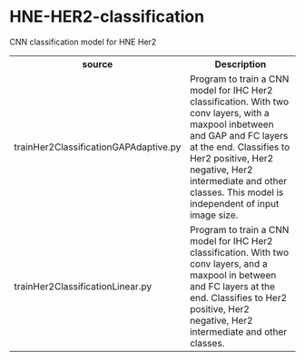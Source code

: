 # HNE-HER2-classification
CNN classification model for HNE Her2

<table>
<th>source</th>
<th>Description</th>

<tr>
<td>trainHer2ClassificationGAPAdaptive.py</td>
<td>Program to train a CNN model for IHC Her2 classification. With two conv layers, with a maxpool inbetween and GAP and FC layers at the end. Classifies to Her2 positive, Her2 negative, Her2 intermediate and other classes. This model is independent of input image size.</td>
</tr>

<tr>
<td>trainHer2ClassificationLinear.py</td>
<td>Program to train a CNN model for IHC Her2 classification. With two conv layers, and a maxpool in between and FC layers at the end. Classifies to Her2 positive, Her2 negative, Her2 intermediate and other classes.</td>
</tr>


</table>
